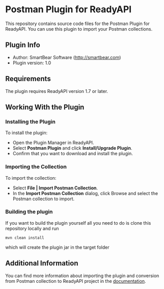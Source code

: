 # Postman Plugin for ReadyAPI

This repository contains source code files for the Postman Plugin for ReadyAPI. You can use this plugin to import your Postman collections.

## Plugin Info

- Author: SmartBear Software (http://smartbear.com)
- Plugin version: 1.0

## Requirements

The plugin requires ReadyAPI version 1.7 or later.

## Working With the Plugin

### Installing the Plugin

To install the plugin:

- Open the Plugin Manager in ReadyAPI.
- Select **Postman Plugin** and click **Install/Upgrade Plugin**.
- Confirm that you want to download and install the plugin.

### Importing the Collection

To import the collection:

- Select **File | Import Postman Collection**.
- In the **Import Postman Collection** dialog, click Browse and select the Postman collection to import.

### Building the plugin

If you want to build the plugin yourself all you need to do is clone this repository locally and run

```
mvn clean install
```

which will create the plugin jar in the target folder

## Additional Information

You can find more information about importing the plugin and conversion from Postman collection to ReadyAPI project in the [documentation](http://readyapi.smartbear.com/features/postman/start).